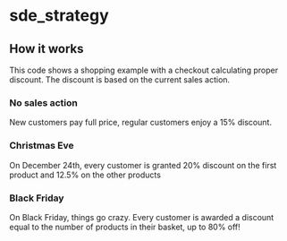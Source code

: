 # sde_strategy

## How it works
This code shows a shopping example with a checkout calculating proper discount. The discount is based on the current sales action.

### No sales action
New customers pay full price, regular customers enjoy a 15% discount.

### Christmas Eve
On December 24th, every customer is granted 20% discount on the first product and 12.5% on the other products

### Black Friday
On Black Friday, things go crazy. Every customer is awarded a discount equal to the number of products in their basket, up to 80% off!
